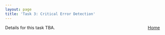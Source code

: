 ```yaml
---
layout: page
title: 'Task 3: Critical Error Detection'
---
```


<a href="https://wmt-qe-task.github.io/" style="float: right;">Home</a>

Details for this task TBA.